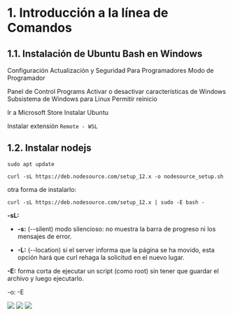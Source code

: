 # 1. Introducción a la línea de Comandos

## 1.1. Instalación de Ubuntu Bash en Windows

Configuración
Actualización y Seguridad
Para Programadores
Modo de Programador

Panel de Control
Programs
Activar o desactivar características de Windows
Subsistema de Windows para Linux
Permitir reinicio

Ir a Microsoft Store
Instalar Ubuntu

Instalar extensión `Remote - WSL`

## 1.2. Instalar nodejs

```
sudo apt update
```


```
curl -sL https://deb.nodesource.com/setup_12.x -o nodesource_setup.sh
```

otra forma de instalarlo:
```
curl -sL https://deb.nodesource.com/setup_12.x | sudo -E bash -
```

**-sL:**

+ **-s:** (--silent) modo silencioso: no muestra la barra de progreso ni los mensajes de error.

+ **-L:** (--location) si el server informa que la página se ha movido, esta opción hará que curl rehaga la solicitud en el nuevo lugar.


**-E:** forma corta de ejecutar un script (como root) sin tener que guardar el archivo y luego ejecutarlo.

-o:
-E

<img src="https://i.imgur.com/2vSDiE6.png">

<img src="https://i.imgur.com/Ia2DRNl.png">

<img src="https://i.imgur.com/JK8VPcH.png">